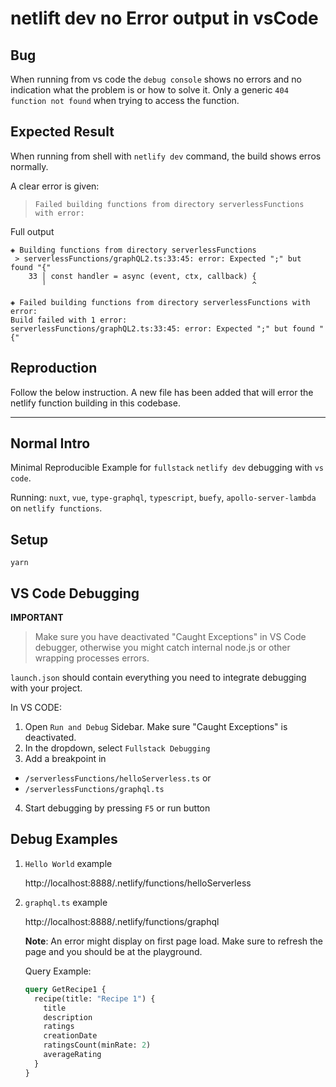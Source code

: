 # netlift dev no Error output in vsCode

## Bug

When running from vs code the `debug console` shows no errors and no indication what the problem is or how to solve it. Only a generic `404 function not found` when trying to access the function.

## Expected Result

When running from shell with `netlify dev` command, the build shows erros normally.

A clear error is given:

> `Failed building functions from directory serverlessFunctions with error:`

Full output

```shell
◈ Building functions from directory serverlessFunctions
 > serverlessFunctions/graphQL2.ts:33:45: error: Expected ";" but found "{"
    33 │ const handler = async (event, ctx, callback) {
       ╵                                              ^

◈ Failed building functions from directory serverlessFunctions with error:
Build failed with 1 error:
serverlessFunctions/graphQL2.ts:33:45: error: Expected ";" but found "{"
```

## Reproduction

Follow the below instruction. A new file has been added that will error the netlify function building in this codebase.

---

## Normal Intro

Minimal Reproducible Example for `fullstack` `netlify dev` debugging with `vs code`.

Running: `nuxt`, `vue`, `type-graphql`, `typescript`, `buefy`, `apollo-server-lambda` on `netlify functions`.

## Setup

```shell
yarn
```

## VS Code Debugging

**IMPORTANT**

> Make sure you have deactivated "Caught Exceptions" in VS Code debugger, otherwise you might catch internal node.js or other wrapping processes errors.

`launch.json` should contain everything you need to integrate debugging with your project.

In VS CODE:

1. Open `Run and Debug` Sidebar. Make sure "Caught Exceptions" is deactivated.
2. In the dropdown, select `Fullstack Debugging`
3. Add a breakpoint in

- `/serverlessFunctions/helloServerless.ts` or
- `/serverlessFunctions/graphql.ts`

4. Start debugging by pressing `F5` or run button

## Debug Examples

1. `Hello World` example

   http://localhost:8888/.netlify/functions/helloServerless

2. `graphql.ts` example

   http://localhost:8888/.netlify/functions/graphql

   **Note**: An error might display on first page load. Make sure to refresh the page and you should be at the playground.

   Query Example:

   ```graphql
   query GetRecipe1 {
     recipe(title: "Recipe 1") {
       title
       description
       ratings
       creationDate
       ratingsCount(minRate: 2)
       averageRating
     }
   }
   ```

